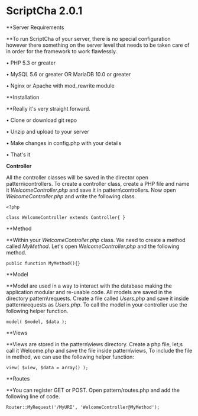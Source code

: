 # ScriptCha 2.0.1

**Server Requirements  
**To run ScriptCha of your server, there is no special configuration however there something on the server level that needs to be taken care of in order for the framework to work flawlessly.

• PHP 5.3 or greater  
• MySQL 5.6 or greater OR MariaDB 10.0 or greater  
• Nginx or Apache with mod\_rewrite module

**Installation  
**Really it's very straight forward.  
• Clone or download git repo  
• Unzip and upload to your server  
• Make changes in config.php with your details  
• That's it

**Controller**  
All the controller classes will be saved in the director open pattern\controllers. To create a controller class, create a PHP file and name it _WelcomeController.php_ and save it in pattern\controllers. Now open _WelcomeController.php_ and write the following class.

`<?php`

`class WelcomeController extends Controller{}`

**Method  
**Within your _WelcomeController.php_ class. We need to create a method called _MyMethod_. Let's open _WelcomeController.php_ and the following method.

`public function MyMethod(){}`

**Model  
**Model are used in a way to interact with the database making the application modular and re-usable code. All models are saved in the directory pattern\requests. Create a file called _Users.php_ and save it inside pattern\requests as _Users.php_. To call the model in your controller use the following helper function.

`model( $model, $data );`

**Views  
**Views are stored in the pattern\views directory. Create a php file, let;s call it Welcome.php and save the file inside pattern\views, To include the file in method, we can use the following helper function:

`view( $view, $data = array() );`

**Routes  
**You can register GET or POST. Open pattern/routes.php and add the following line of code.

`Router::MyRequest('/MyURI', 'WelcomeController@MyMethod');`

